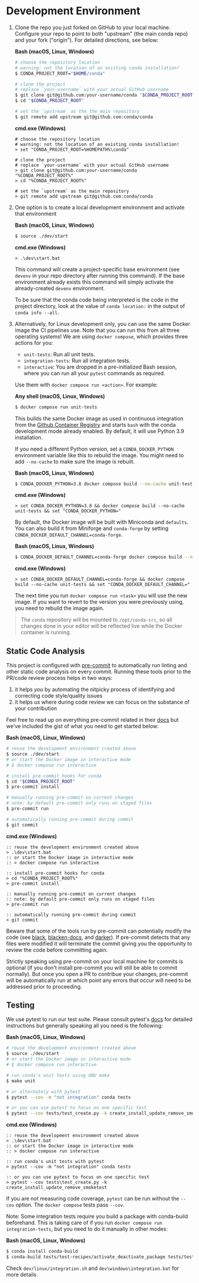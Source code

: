 # Development Environment

1. Clone the repo you just forked on GitHub to your local machine. Configure
   your repo to point to both "upstream" (the main conda repo) and your fork
   ("origin"). For detailed directions, see below:

   **Bash (macOS, Linux, Windows)**

   ```bash
   # choose the repository location
   # warning: not the location of an existing conda installation!
   $ CONDA_PROJECT_ROOT="$HOME/conda"

   # clone the project
   # replace `your-username` with your actual GitHub username
   $ git clone git@github.com:your-username/conda "$CONDA_PROJECT_ROOT"
   $ cd "$CONDA_PROJECT_ROOT"

   # set the `upstream` as the the main repository
   $ git remote add upstream git@github.com:conda/conda
   ```

   **cmd.exe (Windows)**

   ```batch
   # choose the repository location
   # warning: not the location of an existing conda installation!
   > set "CONDA_PROJECT_ROOT=%HOMEPATH%\conda"

   # clone the project
   # replace `your-username` with your actual GitHub username
   > git clone git@github.com:your-username/conda "%CONDA_PROJECT_ROOT%"
   > cd "%CONDA_PROJECT_ROOT%"

   # set the `upstream` as the main repository
   > git remote add upstream git@github.com:conda/conda
   ```

2. One option is to create a local development environment and activate that environment

   **Bash (macOS, Linux, Windows)**

   ```bash
   $ source ./dev/start
   ```

   **cmd.exe (Windows)**

   ```batch
   > .\dev\start.bat
   ```

   This command will create a project-specific base environment (see `devenv`
   in your repo directory after running this command). If the base environment
   already exists this command will simply activate the already-created
   `devenv` environment.

   To be sure that the conda code being interpreted is the code in the project
   directory, look at the value of `conda location:` in the output of
   `conda info --all`.

3. Alternatively, for Linux development only, you can use the same Docker
   image the CI pipelines use. Note that you can run this from all three
   operating systems! We are using `docker compose`, which provides three
   actions for you:

   - `unit-tests`: Run all unit tests.
   - `integration-tests`: Run all integration tests.
   - `interactive`: You are dropped in a pre-initialized Bash session,
     where you can run all your `pytest` commands as required.

   Use them with `docker compose run <action>`. For example:


   **Any shell (macOS, Linux, Windows)**

   ```bash
   $ docker compose run unit-tests
   ```

   This builds the same Docker image as used in continuous
   integration from the [Github Container Registry](https://github.com/conda/conda/pkgs/container/conda-ci)
   and starts `bash` with the conda development mode already enabled.
   By default, it will use Python 3.9 installation.

   If you need a different Python version, set a `CONDA_DOCKER_PYTHON`
   environment variable like this to rebuild the image. You might need
   to add `--no-cache` to make sure the image is rebuilt.

   **Bash (macOS, Linux, Windows)**

   ```bash
   $ CONDA_DOCKER_PYTHON=3.8 docker compose build --no-cache unit-tests
   ```

   **cmd.exe (Windows)**

   ```batch
   > set CONDA_DOCKER_PYTHON=3.8 && docker compose build --no-cache unit-tests && set "CONDA_DOCKER_PYTHON="
   ```

   By default, the Docker image will be built with Miniconda and `defaults`.
   You can also build it from Miniforge and `conda-forge` by setting
   `CONDA_DOCKER_DEFAULT_CHANNEL=conda-forge`.

   **Bash (macOS, Linux, Windows)**

   ```bash
   $ CONDA_DOCKER_DEFAULT_CHANNEL=conda-forge docker compose build --no-cache unit-tests
   ```

   **cmd.exe (Windows)**

   ```batch
   > set CONDA_DOCKER_DEFAULT_CHANNEL=conda-forge && docker compose build --no-cache unit-tests && set "CONDA_DOCKER_DEFAULT_CHANNEL="
   ```

   The next time you run `docker compose run <task>` you will use the new image.
   If you want to revert to the version you were previously using, you need to rebuild
   the image again.

>  The `conda` repository will be mounted to `/opt/conda-src`, so all changes
   done in your editor will be reflected live while the Docker container is
   running.

## Static Code Analysis

This project is configured with [pre-commit](https://pre-commit.com/) to
automatically run linting and other static code analysis on every commit.
Running these tools prior to the PR/code review process helps in two ways:

1. it helps *you* by automating the nitpicky process of identifying and
   correcting code style/quality issues
2. it helps *us* where during code review we can focus on the substance of
   your contribution

Feel free to read up on everything pre-commit related in their
[docs](https://pre-commit.com/#quick-start) but we've included the gist of
what you need to get started below:

**Bash (macOS, Linux, Windows)**

```bash
# reuse the development environment created above
$ source ./dev/start
# or start the Docker image in interactive mode
# $ docker compose run interactive

# install pre-commit hooks for conda
$ cd "$CONDA_PROJECT_ROOT"
$ pre-commit install

# manually running pre-commit on current changes
# note: by default pre-commit only runs on staged files
$ pre-commit run

# automatically running pre-commit during commit
$ git commit
```

**cmd.exe (Windows)**

```batch
:: reuse the development environment created above
> .\dev\start.bat
:: or start the Docker image in interactive mode
:: > docker compose run interactive

:: install pre-commit hooks for conda
> cd "%CONDA_PROJECT_ROOT%"
> pre-commit install

:: manually running pre-commit on current changes
:: note: by default pre-commit only runs on staged files
> pre-commit run

:: automatically running pre-commit during commit
> git commit
```

Beware that some of the tools run by pre-commit can potentially modify the
code (see [black](https://github.com/psf/black),
[blacken-docs](https://github.com/asottile/blacken-docs), and
[darker](https://github.com/akaihola/darker)). If pre-commit detects that any
files were modified it will terminate the commit giving you the opportunity to
review the code before committing again.

Strictly speaking using pre-commit on your local machine for commits is
optional (if you don't install pre-commit you will still be able to commit
normally). But once you open a PR to contribue your changes, pre-commit will
be automatically run at which point any errors that occur will need to be
addressed prior to proceeding.

## Testing

We use pytest to run our test suite. Please consult pytest's
[docs](https://docs.pytest.org/en/6.2.x/usage.html) for detailed instructions
but generally speaking all you need is the following:

**Bash (macOS, Linux, Windows)**

```bash
# reuse the development environment created above
$ source ./dev/start
# or start the Docker image in interactive mode
# $ docker compose run interactive

# run conda's unit tests using GNU make
$ make unit

# or alternately with pytest
$ pytest --cov -m "not integration" conda tests

# or you can use pytest to focus on one specific test
$ pytest --cov tests/test_create.py -k create_install_update_remove_smoketest
```

**cmd.exe (Windows)**

```batch
:: reuse the development environment created above
> .\dev\start.bat
:: or start the Docker image in interactive mode
:: > docker compose run interactive

:: run conda's unit tests with pytest
> pytest --cov -m "not integration" conda tests

:: or you can use pytest to focus on one specific test
> pytest --cov tests\test_create.py -k create_install_update_remove_smoketest
```

If you are not measuring code coverage, `pytest` can be run without the `--cov`
option. The `docker compose` tests pass `--cov`.

Note: Some integration tests require you build a package with conda-build beforehand.
This is taking care of if you run `docker compose run integration-tests`, but you need
to do it manually in other modes:

**Bash (macOS, Linux, Windows)**

```bash
$ conda install conda-build
$ conda-build tests/test-recipes/activate_deactivate_package tests/test-recipes/pre_link_messages_package

```

Check `dev/linux/integration.sh` and `dev\windows\integration.bat` for more details.
